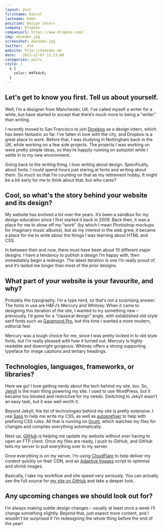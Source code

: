 ```yaml
---
layout: post
firstname: Daniel
lastname: Eden
position: Design intern
company: Dropbox
companyurl: https://www.dropbox.com/
img: daneden.jpg
screenshot: daneden.jpg
twitter: _dte
website: http://daneden.me
date:   2013-12-07 22:13:00
categories: posts
style: |
  a {
    color: #4fb4c6;
  }
---
```


## Let's get to know you first. Tell us about yourself.
Well, I’m a designer from Manchester, UK. I’ve called myself a writer for a while, but have started to accept that there’s much more to being a “writer” than writing.

I recently moved to San Francisco to join [Dropbox](http://dropbox.com) as a design intern, which has been fantastic so far. I’ve fallen in love with the city, and Dropbox is a great place to work. Before that, I was studying in Nottingham back in the UK, while working on a few side projects. The projects I was working on were pretty simple ideas, so they’re happily running on autopilot while I settle in to my new environment.

Going back to the writing thing, I *love* writing about design. Specifically, about fonts. I could spend hours just staring at fonts and writing about them. So much so that I’m counting on that as my retirement hobby. It might be a bit early for me to think about that, but who cares?

## Cool, so what's the story behind your website and its design?
My website has evolved a lot over the years. It’s been a sandbox for my design education since I first started it back in 2009. Back then, it was a place for me to show off my “work” (by which I mean Photoshop mockups for imaginary music albums), but as my interest in the web grew, it became a place for me to write about the things I was learning about HTML and CSS.

In between then and now, there must have been about 10 different major designs. I have a tendancy to publish a design I’m happy with, then immediately begin a redesign. The latest iteration is one I’m really proud of, and it’s lasted me longer than most of the prior designs.

## What part of your website is your favourite, and why?
Probably the typography. I’m a type nerd, so that’s not a surprising answer. The fonts in use are H&FJ’s Mercury and Whitney. When it came to designing this iteration of the site, I wanted to try something new – previously, I’d gone for a “classical design” angle, with established old-style serif fonts such as [Garamond Pro](https://typekit.com/fonts/adobe-garamond-pro), but this time I wanted a more modern, editorial feel.

Mercury was a tough choice for me, since I was pretty locked in to old style fonts, but I’m really pleased with how it turned out. Mercury is highly readable and downright gorgeous. Whitney offers a strong supporting typeface for image captions and tertiary headings.

## Technologies, languages, frameworks, or libraries?
Here we go! I love getting nerdy about the tech behind my site, too. So, [Jekyll](http://jekyllrb.com) is the main thing powering my site. I used to use WordPress, but it became too bloated and restrictive for my needs. Switching to Jekyll wasn’t an easy task, but it was well worth it.

Beyond Jekyll, the list of technologies behind my site is pretty extensive. I use [Sass](http://sass-lang.com) to help me write my CSS, as well as [autoprefixer](https://github.com/nDmitry/grunt-autoprefixer) to help with prefixing CSS rules. All that is running on [Grunt](http://gruntjs.com), which watches my files for changes and compiles everything automatically.

Next up, [GitHub](http://github.com) is helping me update my website without ever having to open an FTP client. Once my files are ready, I push to GitHub, and GitHub tells my server to pull everything over to my server.

Once everything is on my server, I’m using [CloudFlare](http://cloudflare.com) to help deliver my content quickly on their CDN, and an [Adaptive Images](http://adaptive-images.com) script to optimise and shrink images.

Basically, I take my workflow and site speed very seriously. You can actually see the full source for [my site on GitHub](https://github.com/daneden/daneden.me) and take a deeper look.

## Any upcoming changes we should look out for?
I’m always making subtle design changes – usually at least once a week I’ll change something slightly. Beyond that, just expect more content, and I wouldn’t be surprised if I’m redesigning the whole thing before the end of the year!